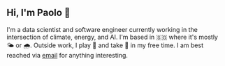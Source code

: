 ## Hi, I'm Paolo 👋

I'm a data scientist and software engineer currently working in the intersection of climate, energy, and AI. I'm  based in 🇸🇬 where it's mostly 🌤️ or 🌧️. Outside work, I play 🎾 and take 📸 in my free time. I am best reached via [email](joshuaacilo.13@gmail.com) for anything interesting.

<!--
**jpacil0/jpacil0** is a ✨ _special_ ✨ repository because its `README.md` (this file) appears on your GitHub profile.

Here are some ideas to get you started:

- 🔭 I’m currently working on ...
- 🌱 I’m currently learning ...
- 👯 I’m looking to collaborate on ...
- 🤔 I’m looking for help with ...
- 💬 Ask me about ...
- 📫 How to reach me: ...
- 😄 Pronouns: ...
- ⚡ Fun fact: ...
-->
